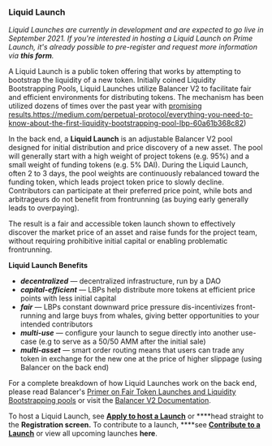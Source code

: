 ### Liquid Launch

*Liquid Launches are currently in development and are expected to go live in September 2021. If you're interested in hosting a Liquid Launch on Prime Launch, it's already possible to pre-register and request more information via **this form**.* 

A Liquid Launch is a public token offering that works by attempting to bootstrap the liquidity of a new token. Initially coined Liquidity Bootstrapping Pools, Liquid Launches utilize Balancer V2 to facilitate fair and efficient environments for distributing tokens. The mechanism has been utilized dozens of times over the past year with <a href="">promising results.</a>https://medium.com/perpetual-protocol/everything-you-need-to-know-about-the-first-liquidity-bootstrapping-pool-lbp-60a61b368c82) 

In the back end, a **Liquid Launch** is an adjustable Balancer V2 pool designed for initial distribution and price discovery of a new asset. The pool will generally start with a high weight of project tokens (e.g. 95%) and a small weight of funding tokens (e.g. 5% DAI). During the Liquid Launch, often 2 to 3 days, the pool weights are continuously rebalanced toward the funding token, which leads project token price to slowly decline. Contributors can participate at their preferred price point, while bots and arbitrageurs do not benefit from frontrunning (as buying early generally leads to overpaying).

The result is a fair and accessible token launch shown to effectively discover the market price of an asset and raise funds for the project team, without requiring prohibitive initial capital or enabling problematic frontrunning. 

**Liquid Launch Benefits** 

- ***decentralized*** — decentralized infrastructure, run by a DAO
- ***capital-efficient*** — LBPs help distribute more tokens at efficient price points with less initial capital
- ***fair*** — LBPs constant downward price pressure dis-incentivizes front-running and large buys from whales, giving better opportunities to your intended contributors
- ***multi-use*** — configure your launch to segue directly into another use-case (e.g to serve as a 50/50 AMM after the initial sale)
- ***multi-asset*** — smart order routing means that users can trade any token in exchange for the new one at the price of higher slippage (using Balancer on the back end)

For a complete breakdown of how Liquid Launches work on the back end, please read Balancer's <a href="https://medium.com/balancer-protocol/a-primer-on-fair-token-launches-and-liquidity-bootstrapping-pools-11bab5ff33a2">Primer on Fair Token Launches and Liquidity Bootstrapping pools</a> or visit the <a href="https://docs.balancer.fi/">Balancer V2 Documentation</a>.

To host a Liquid Launch, see **<a href="https://www.notion.so/1952243ce1954b47903425fc8ba9d93c">Apply to host a Launch</a>** or ****head straight to the **Registration screen.** To contribute to a launch, ****see **<a href="https://www.notion.so/941142a994144aa989acd3e41929d8c5">Contribute to a Launch</a>** or view all upcoming launches **here**.
